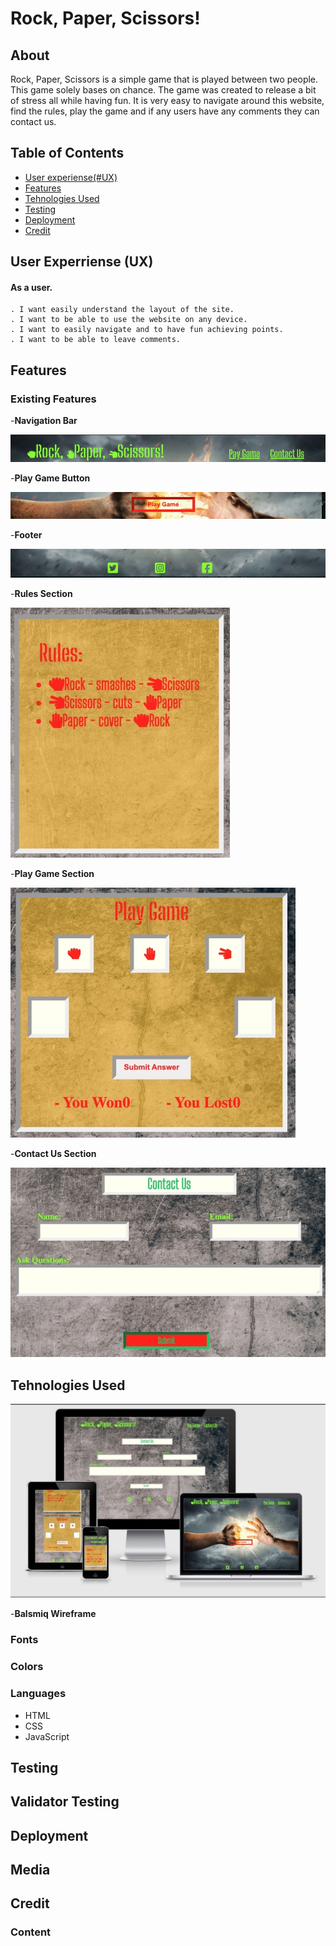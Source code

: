 

# Rock, Paper, Scissors!
## About
Rock, Paper, Scissors is a simple game that is played between two people. This game solely bases on chance.
The game was created to release a bit of stress all while having fun.
It is very easy to navigate around this website, find the rules, play the game and if any users have any comments they can contact us.

## Table of Contents
   - [User experiense(#UX)](#UX)
   - [Features](#features)
   - [Tehnologies Used](#tehnologies)
   - [Testing](#testing)
   - [Deployment](#deployment)
   - [Credit](#credit)

 <a name="UX"></a>
 ## User Experriense (UX)

#### As a user.
    . I want easily understand the layout of the site.
    . I want to be able to use the website on any device.
    . I want to easily navigate and to have fun achieving points.
    . I want to be able to leave comments. 

<a name="features"></a>
## Features

   ### Existing Features
   -__Navigation Bar__
   
   ![Navigation Bar](https://github.com/SerjMartin/Rock-Paper-Scissors/blob/master/accets/images/Optimized-navigation-bar.png)

   -__Play Game Button__

   ![Play game button](https://github.com/SerjMartin/Rock-Paper-Scissors/blob/master/accets/images/Optimized-play-game-button.png)

   -__Footer__

   ![Footer](https://github.com/SerjMartin/Rock-Paper-Scissors/blob/master/accets/images/Optimized-footer.png)

   -__Rules Section__
   
   ![Rules section](https://github.com/SerjMartin/Rock-Paper-Scissors/blob/master/accets/images/Optimized-rules-section.png)

   -__Play Game Section__

   ![Play game section](https://github.com/SerjMartin/Rock-Paper-Scissors/blob/master/accets/images/Optimized-play-game.png)

   -__Contact Us Section__

   ![Contact us section](https://github.com/SerjMartin/Rock-Paper-Scissors/blob/master/accets/images/Optimized-contact-us.png)

<a name="tehnologies"></a>
## Tehnologies Used
![Responsice Mockup](https://github.com/SerjMartin/Rock-Paper-Scissors/blob/master/accets/images/Optimized-mockup-game.png)

 -__Balsmiq Wireframe__


### Fonts

### Colors

### Languages

  * HTML
  * CSS
  * JavaScript

<a name="testing"></a>
## Testing

## Validator Testing

## Deployment

## Media

## Credit

  ### Content





